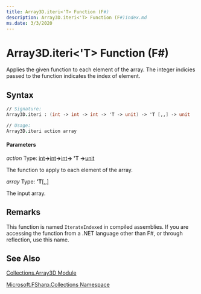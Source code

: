 ```yaml
---
title: Array3D.iteri<'T> Function (F#)
description: Array3D.iteri<'T> Function (F#)index.md
ms.date: 3/3/2020
---
```


# Array3D.iteri<'T> Function (F#)

Applies the given function to each element of the array. The integer indicies passed to the function indicates the index of element.
## Syntax

```fsharp
// Signature:
Array3D.iteri : (int -> int -> int -> 'T -> unit) -> 'T [,,] -> unit

// Usage:
Array3D.iteri action array
```

#### Parameters
*action*
Type: [int](https://msdn.microsoft.com/library/025d5455-3622-4ea5-9573-3ecbd4ee1375)**-&gt;**[int](https://msdn.microsoft.com/library/025d5455-3622-4ea5-9573-3ecbd4ee1375)**-&gt;**[int](https://msdn.microsoft.com/library/025d5455-3622-4ea5-9573-3ecbd4ee1375)**-&gt; 'T -&gt;**[unit](https://msdn.microsoft.com/library/00b837c2-6c8a-483a-87d3-0479c64037a7)


The function to apply to each element of the array.


*array*
Type: **'T**[[,,]](https://msdn.microsoft.com/library/b4e5b35b-dc83-4b50-94aa-85fcf3ccb2b0)


The input array.




## Remarks
This function is named `IterateIndexed` in compiled assemblies. If you are accessing the function from a .NET language other than F#, or through reflection, use this name.


## See Also
[Collections.Array3D Module](index.md)

[Microsoft.FSharp.Collections Namespace](Microsoft.FSharp.Collections-Namespace.md)

